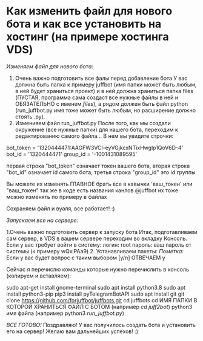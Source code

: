 # Как изменить файл для нового бота и как все установить на хостинг (на примере хостинга VDS)

_Изменяем файл для нового бота_:

1. Очень важно подготовить все фалы перед добавление бота
У вас должна быть папка к примеру juffbot (имя папки может быть любым, в ней будет храниться проект) и в ней должна храниться папка files (ПУСТАЯ, программа сама создаст все нужные файлы в ней и ОБЯЗАТЕЛЬНО с именем _files_), а рядом должен быть файл python (run_juffbot.py имя тоже может быть любым, но расширение должно стоять .py).
2. Изменияем файл run_juffbot.py
После того, как мы создали окружение (все нужные папки) для нашего бота, переходим к редактированию самого файла...
В нем вы увидите строчки:

bot_token = '1320444471:AAGFW3VCl-eyVGjkcxNTixHwglp1QoV6D-4'
bot_id = '1320444471'
group_id = '-1001431089595'

первая строка "bot_token" означает токен вашего бота, вторая строка "bot_id" означает id самого бота, третья строка  "group_id" это id группы

Вы можете их изменять ГЛАВНОЕ брать все в кавычки 'ваш_токен' или "ваш_токен"
так же в коде есть названия канлов @juffbot их тоже можно изменять по примеру в файлах

Сохраняем файл и вуаля, все работает! :)

_Запускаем все на сервере:_

1.Очень важно подготовить сервер к запуску бота
Итак, подготавливаем сам сервер, в VDS в вашем сервере переходим во вкладку Консоль. Если у вас требует войти в систему:
логин: root
пароль: ваш пароль от системы (к примеру wQxiPAa9)
2. Устанавливаем пакеты:
*Пометка:* Если у вас будет вопрос с таким выбором [y/n] ОТВЕЧАЕМ y

Сейчас я перечислю команды которые нужно перечислить в консоль (копируем и вставляем):

sudo apt-get install gnome-terminal
sudo apt install python3.8
sudo apt install python3-pip
pip3 install pyTelegramBotAPI
sudo apt install git
git clone https://github.com/forjuffbot/juffbots.git
cd juffbots
cd ИМЯ ПАПКИ В КОТОРОЙ ХРАНИТЬСЯ ФАЙЛ С БОТОМ (например _cd juff2bot_)
python3 имя файла (например python3 _run_juffbot.py_)

_ВСЕ ГОТОВО!_
Поздравляю! У вас получилось создать бота и установить его на сервер! Желаю вам дальнейших успехов! :)
